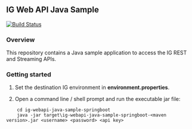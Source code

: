 ## IG Web API Java Sample
[![Build Status](https://travis-ci.org/IG-Group/ig-webapi-java-sample.svg?branch=master)](https://travis-ci.org/IG-Group/ig-webapi-java-sample)

### Overview
This repository contains a Java sample application to access the IG REST and Streaming APIs.

### Getting started
1) Set the destination IG environment in **environment.properties**.

2) Open a command line / shell prompt and run the executable jar file:
```
    cd ig-webapi-java-sample-springboot
    java -jar target\ig-webapi-java-sample-springboot-<maven version>.jar <username> <password> <api key>
```

